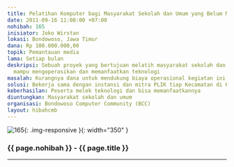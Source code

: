 ```yaml
---
title: Pelatihan Komputer bagi Masyarakat Sekolah dan Umum yang Belum Melek Teknologi
date: 2011-09-16 11:08:00 +07:00
nohibah: 165
inisiator: Joko Wirstan
lokasi: Bondowoso, Jawa Timur
dana: Rp 100.000.000,00
topik: Pemantauan media
lama: Setiap bulan
deskripsi: Sebuah proyek yang bertujuan melatih masyarakat sekolah dan umum hingga
  mampu mengoperasikan dan memanfaatkan teknologi
masalah: Kurangnya dana untuk mendukung biaya operasional kegiatan ini
solusi: Bekerja sama dengan instansi dan mitra PLIK tiap Kecamatan di Kabupaten Bondowoso
keberhasilan: Peserta melek teknologi dan bisa memanfaatkannya
diuntungkan: Masyarakat sekolah dan umum
organisasi: Bondowoso Computer Community (BCC)
layout: hibahcmb
---
```


![165](/static/img/hibahcmb/165.png){: .img-responsive }{: width="350" }

### {{ page.nohibah }} - {{ page.title }}

---
